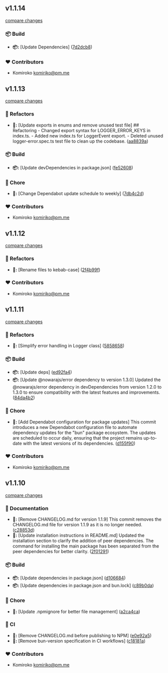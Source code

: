 
## v1.1.14

[compare changes](https://github.com/NowaraJS/logger/compare/v1.1.13...v1.1.14)

### 📦 Build

- **📦:** [Update Dependencies] ([7d2dcb8](https://github.com/NowaraJS/logger/commit/7d2dcb8))

### ❤️ Contributors

- Komiroko <komiriko@pm.me>

## v1.1.13

[compare changes](https://github.com/NowaraJS/logger/compare/v1.1.12...v1.1.13)

### 🧹 Refactors

- **🧹:** [Update exports in enums and remove unused test file] ## Refactoring - Changed export syntax for LOGGER_ERROR_KEYS in index.ts. - Added new index.ts for LoggerEvent export. - Deleted unused logger-error.spec.ts test file to clean up the codebase. ([aa8839a](https://github.com/NowaraJS/logger/commit/aa8839a))

### 📦 Build

- **📦:** [Update devDependencies in package.json] ([fe52608](https://github.com/NowaraJS/logger/commit/fe52608))

### 🦉 Chore

- **🦉:** [Change Dependabot update schedule to weekly] ([7db4c2d](https://github.com/NowaraJS/logger/commit/7db4c2d))

### ❤️ Contributors

- Komiroko <komiriko@pm.me>

## v1.1.12

[compare changes](https://github.com/NowaraJS/logger/compare/v1.1.11...v1.1.12)

### 🧹 Refactors

- **🧹:** [Rename files to kebab-case] ([2f4b99f](https://github.com/NowaraJS/logger/commit/2f4b99f))

### ❤️ Contributors

- Komiroko <komiriko@pm.me>

## v1.1.11

[compare changes](https://github.com/NowaraJS/logger/compare/v1.1.10...v1.1.11)

### 🧹 Refactors

- **🧹:** [Simplify error handling in Logger class] ([5858658](https://github.com/NowaraJS/logger/commit/5858658))

### 📦 Build

- **📦:** [Update deps] ([ed92fa4](https://github.com/NowaraJS/logger/commit/ed92fa4))
- **📦:** [Update @nowarajs/error dependency to version 1.3.0] Updated the @nowarajs/error dependency in devDependencies from version 1.2.0 to 1.3.0 to ensure compatibility with the latest features and improvements. ([84da4b2](https://github.com/NowaraJS/logger/commit/84da4b2))

### 🦉 Chore

- **🦉:** [Add Dependabot configuration for package updates] This commit introduces a new Dependabot configuration file to automate dependency updates for the "bun" package ecosystem. The updates are scheduled to occur daily, ensuring that the project remains up-to-date with the latest versions of its dependencies. ([d155f90](https://github.com/NowaraJS/logger/commit/d155f90))

### ❤️ Contributors

- Komiroko <komiriko@pm.me>

## v1.1.10

[compare changes](https://github.com/NowaraJS/logger/compare/v1.1.9...v1.1.10)

### 📖 Documentation

- **📖:** [Remove CHANGELOG.md for version 1.1.9] This commit removes the CHANGELOG.md file for version 1.1.9 as it is no longer needed. ([c28853d](https://github.com/NowaraJS/logger/commit/c28853d))
- **📖:** [Update installation instructions in README.md] Updated the installation section to clarify the addition of peer dependencies. The command for installing the main package has been separated from the peer dependencies for better clarity. ([2f01291](https://github.com/NowaraJS/logger/commit/2f01291))

### 📦 Build

- **📦:** [Update dependencies in package.json] ([d106684](https://github.com/NowaraJS/logger/commit/d106684))
- **📦:** [Update dependencies in package.json and bun.lock] ([c89b0da](https://github.com/NowaraJS/logger/commit/c89b0da))

### 🦉 Chore

- **🦉:** [Update .npmignore for better file management] ([a2ca4ca](https://github.com/NowaraJS/logger/commit/a2ca4ca))

### 🤖 CI

- **🤖:** [Remove CHANGELOG.md before publishing to NPM] ([e0e92a5](https://github.com/NowaraJS/logger/commit/e0e92a5))
- **🤖:** [Remove bun-version specification in CI workflows] ([c18181a](https://github.com/NowaraJS/logger/commit/c18181a))

### ❤️ Contributors

- Komiroko <komiriko@pm.me>

